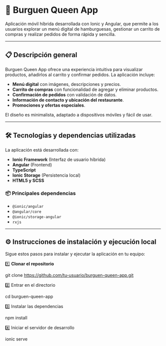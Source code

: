 # 🍔 Burguen Queen App

Aplicación móvil híbrida desarrollada con Ionic y Angular, que permite a los usuarios explorar un menú digital de hamburguesas, gestionar un carrito de compras y realizar pedidos de forma rápida y sencilla.

---

## 📋 Descripción general

Burguen Queen App ofrece una experiencia intuitiva para visualizar productos, añadirlos al carrito y confirmar pedidos. La aplicación incluye:

- **Menú digital** con imágenes, descripciones y precios.
- **Carrito de compras** con funcionalidad de agregar y eliminar productos.
- **Confirmación de pedidos** con validación de datos.
- **Información de contacto y ubicación del restaurante**.
- **Promociones y ofertas especiales**.

El diseño es minimalista, adaptado a dispositivos móviles y fácil de usar.

---

## 🛠 Tecnologías y dependencias utilizadas

La aplicación está desarrollada con:

- **Ionic Framework** (Interfaz de usuario híbrida)
- **Angular** (Frontend)
- **TypeScript**
- **Ionic Storage** (Persistencia local)
- **HTML5 y SCSS**

### 📦 Principales dependencias

- `@ionic/angular`
- `@angular/core`
- `@ionic/storage-angular`
- `rxjs`

---

## ⚙️ Instrucciones de instalación y ejecución local

Sigue estos pasos para instalar y ejecutar la aplicación en tu equipo:

1️⃣ **Clonar el repositorio**

git clone https://github.com/tu-usuario/burguen-queen-app.git

2️⃣ Entrar en el directorio

cd burguen-queen-app

3️⃣ Instalar las dependencias

npm install

4️⃣ Iniciar el servidor de desarrollo

ionic serve
